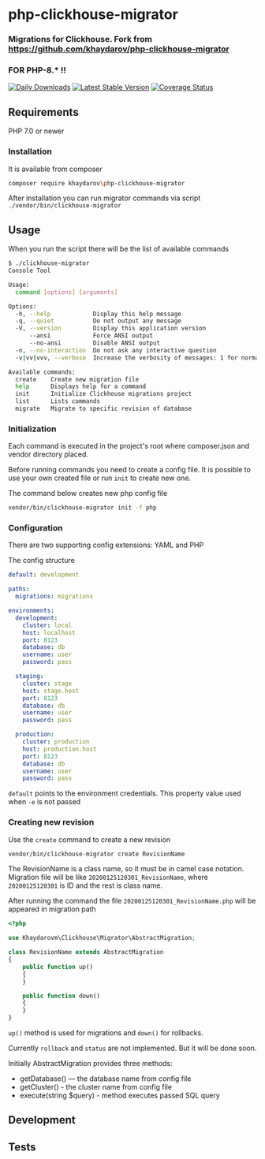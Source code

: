 # php-clickhouse-migrator

### Migrations for Clickhouse. Fork from https://github.com/khaydarov/php-clickhouse-migrator
### FOR PHP-8.* !!

[![Daily Downloads](https://poser.pugx.org/khaydarov/php-clickhouse-migrator/d/daily)](https://packagist.org/packages/khaydarov/php-clickhouse-migrator)
[![Latest Stable Version](https://poser.pugx.org/khaydarov/php-clickhouse-migrator/v/stable.png)](https://packagist.org/packages/khaydarov/php-clickhouse-migrator)
[![Coverage Status](https://coveralls.io/repos/khaydarov/php-clickhouse-migrator/badge.png)](https://coveralls.io/r/khaydarov/php-clickhouse-migrator)

## Requirements

PHP 7.0 or newer

### Installation

It is available from composer

```bash
composer require khaydarov\php-clickhouse-migrator
```

After installation you can run migrator commands via 
script `./vendor/bin/clickhouse-migrator`

## Usage

When you run the script there will be the list of available commands

```bash
$ ./clickhouse-migrator
Console Tool

Usage:
  command [options] [arguments]

Options:
  -h, --help            Display this help message
  -q, --quiet           Do not output any message
  -V, --version         Display this application version
      --ansi            Force ANSI output
      --no-ansi         Disable ANSI output
  -n, --no-interaction  Do not ask any interactive question
  -v|vv|vvv, --verbose  Increase the verbosity of messages: 1 for normal output, 2 for more verbose output and 3 for debug

Available commands:
  create    Create new migration file
  help      Displays help for a command
  init      Initialize Clickhouse migrations project
  list      Lists commands
  migrate   Migrate to specific revision of database
```

### Initialization

Each command is executed in the project's root where composer.json
and vendor directory placed.

Before running commands you need to create a config file. It is possible 
to use your own created file or run `init` to create new one.

The command below creates new php config file

```bash
vendor/bin/clickhouse-migrator init -f php
```   

### Configuration

There are two supporting config extensions: YAML and PHP

The config structure

```yaml
default: development

paths:
  migrations: migrations

environments:
  development:
    cluster: local
    host: localhost
    port: 8123
    database: db
    username: user
    password: pass

  staging:
    cluster: stage
    host: stage.host
    port: 8123
    database: db
    username: user
    password: pass

  production:
    cluster: production
    host: production.host
    port: 8123
    database: db
    username: user
    password: pass
```

`default` points to the environment credentials.
This property value used when `-e` is not passed

### Creating new revision

Use the `create` command to create a new revision

```bash
vendor/bin/clickhouse-migrator create RevisionName
``` 

The RevisionName is a class name, so it must be in camel case notation.
Migration file will be like `20200125120301_RevisionName`, where `20200125120301` is ID and the rest is class name.

After running the command the file `20200125120301_RevisionName.php` will be appeared in migration path

```php
<?php

use Khaydarovm\Clickhouse\Migrator\AbstractMigration;

class RevisionName extends AbstractMigration
{
    public function up()
    {
    }

    public function down()
    {
    }
}
```

`up()` method is used for migrations and `down()` for rollbacks.

Currently `rollback` and `status` are not implemented. But it will be done soon.

Initially AbstractMigration provides three methods:

- getDatabase() — the database name from config file
- getCluster() - the cluster name from config file
- execute(string $query) - method executes passed SQL query

## Development

## Tests
